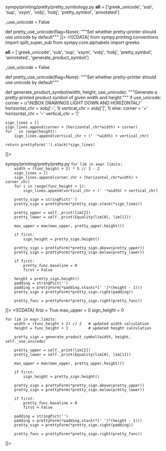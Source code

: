 <change>
<file change-number-for-this-file="1">sympy/printing/pretty/pretty_symbology.py</file>
<original line-count="15" no-ellipsis="true"><![CDATA[
from sympy.printing.conventions import split_super_sub
from sympy.core.alphabets import greeks

__all__ = ['greek_unicode', 'sub', 'sup', 'xsym', 'vobj', 'hobj', 'pretty_symbol',
           'annotated']

_use_unicode = False


def pretty_use_unicode(flag=None):
    """Set whether pretty-printer should use unicode by default"""
]]></original>
<modified no-ellipsis="true"><![CDATA[
from sympy.printing.conventions import split_super_sub
from sympy.core.alphabets import greeks

__all__ = ['greek_unicode', 'sub', 'sup', 'xsym', 'vobj', 'hobj', 'pretty_symbol',
           'annotated', 'generate_product_symbol']

_use_unicode = False


def pretty_use_unicode(flag=None):
    """Set whether pretty-printer should use unicode by default"""

def generate_product_symbol(width, height, use_unicode):
    """Generate a pretty-printed product symbol of given width and height."""
    if use_unicode:
        corner = u'\N{BOX DRAWINGS LIGHT DOWN AND HORIZONTAL}'
        horizontal_chr = xobj('-', 1)
        vertical_chr = xobj('|', 1)
    else:
        corner = '+'
        horizontal_chr = '-'
        vertical_chr = '|'

    sign_lines = []
    sign_lines.append(corner + (horizontal_chr*width) + corner)
    for _ in range(height):
        sign_lines.append(vertical_chr + (' '*width) + vertical_chr)

    return prettyForm('').stack(*sign_lines)
]]></modified>
</change>

<change>
<file change-number-for-this-file="1">sympy/printing/pretty/pretty.py</file>
<original line-count="35" no-ellipsis="true"><![CDATA[
    first = True
    max_upper = 0
    sign_height = 0

    for lim in expr.limits:
        width = (func_height + 2) * 5 // 3 - 2
        sign_lines = []
        sign_lines.append(corner_chr + (horizontal_chr*width) + corner_chr)
        for i in range(func_height + 1):
            sign_lines.append(vertical_chr + (' '*width) + vertical_chr)

        pretty_sign = stringPict('')
        pretty_sign = prettyForm(*pretty_sign.stack(*sign_lines))

        pretty_upper = self._print(lim[2])
        pretty_lower = self._print(Equality(lim[0], lim[1]))

        max_upper = max(max_upper, pretty_upper.height())

        if first:
            sign_height = pretty_sign.height()

        pretty_sign = prettyForm(*pretty_sign.above(pretty_upper))
        pretty_sign = prettyForm(*pretty_sign.below(pretty_lower))

        if first:
            pretty_func.baseline = 0
            first = False

        height = pretty_sign.height()
        padding = stringPict('')
        padding = prettyForm(*padding.stack(*[' ']*(height - 1)))
        pretty_sign = prettyForm(*pretty_sign.right(padding))

        pretty_func = prettyForm(*pretty_sign.right(pretty_func))
]]></original>
<modified no-ellipsis="true"><![CDATA[
    first = True
    max_upper = 0
    sign_height = 0

    for lim in expr.limits:
        width = (func_height + 2) // 2   # updated width calculation
        height = func_height + 1         # updated height calculation

        pretty_sign = generate_product_symbol(width, height, self._use_unicode)

        pretty_upper = self._print(lim[2])
        pretty_lower = self._print(Equality(lim[0], lim[1]))

        max_upper = max(max_upper, pretty_upper.height())

        if first:
            sign_height = pretty_sign.height()

        pretty_sign = prettyForm(*pretty_sign.above(pretty_upper))
        pretty_sign = prettyForm(*pretty_sign.below(pretty_lower))

        if first:
            pretty_func.baseline = 0
            first = False

        padding = stringPict('')
        padding = prettyForm(*padding.stack(*[' ']*(height - 1)))
        pretty_sign = prettyForm(*pretty_sign.right(padding))

        pretty_func = prettyForm(*pretty_sign.right(pretty_func))
]]></modified>
</change>